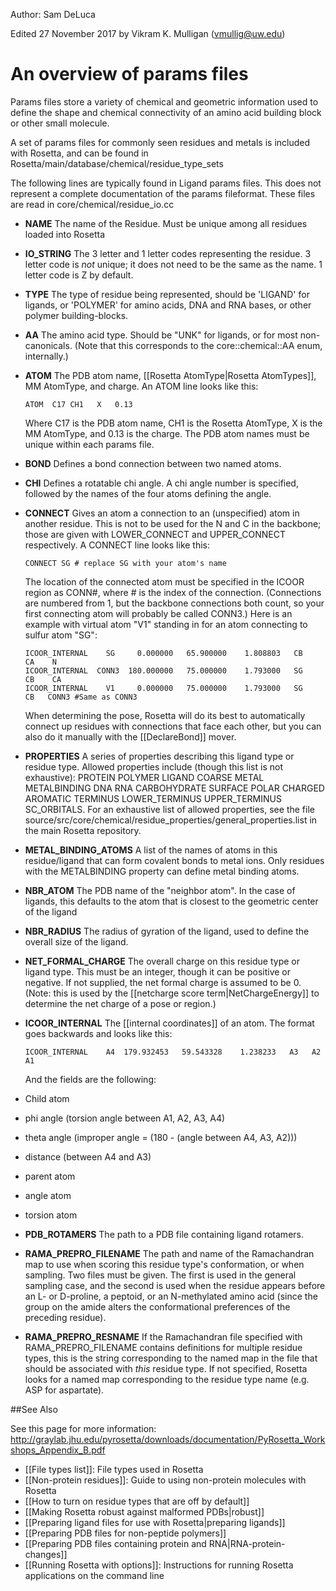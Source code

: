 Author:  Sam DeLuca

Edited 27 November 2017 by Vikram K. Mulligan (vmullig@uw.edu)

An overview of params files
===========================

Params files store a variety of chemical and geometric information used to define the shape and chemical connectivity of an amino acid building block or other small molecule. 

A set of params files for commonly seen residues and metals is included with Rosetta, and can be found in Rosetta/main/database/chemical/residue_type_sets

The following lines are typically found in Ligand params files. This does not represent a complete documentation of the params fileformat. These files are read in core/chemical/residue\_io.cc

-   **NAME** The name of the Residue. Must be unique among all residues loaded into Rosetta

-   **IO\_STRING** The 3 letter and 1 letter codes representing the residue. 3 letter code is _not_ unique; it does not need to be the same as the name. 1 letter code is Z by default.

-   **TYPE** The type of residue being represented, should be 'LIGAND' for ligands, or 'POLYMER' for amino acids, DNA and RNA bases, or other polymer building-blocks.

-   **AA** The amino acid type. Should be "UNK" for ligands, or for most non-canonicals.  (Note that this corresponds to the core::chemical::AA enum, internally.)

-   **ATOM** The PDB atom name, [[Rosetta AtomType|Rosetta AtomTypes]], MM AtomType, and charge. An ATOM line looks like this:

    ```
    ATOM  C17 CH1   X   0.13
    ```

    Where C17 is the PDB atom name, CH1 is the Rosetta AtomType, X is the MM AtomType, and 0.13 is the charge. The PDB atom names must be unique within each params file.

-   **BOND** Defines a bond connection between two named atoms.

-   **CHI** Defines a rotatable chi angle. A chi angle number is specified, followed by the names of the four atoms defining the angle.

-   **CONNECT** Gives an atom a connection to an (unspecified) atom in another residue. This is not to be used for the N and C in the backbone; those are given with LOWER_CONNECT and UPPER_CONNECT respectively. A CONNECT line looks like this:

    ```
    CONNECT SG # replace SG with your atom's name
    ```

    The location of the connected atom must be specified in the ICOOR region as CONN#, where # is the index of the connection. (Connections are numbered from 1, but the backbone connections both count, so your first connecting atom will probably be called CONN3.) Here is an example with virtual atom "V1" standing in for an atom connecting to sulfur atom "SG":

    ```
    ICOOR_INTERNAL    SG     0.000000   65.900000    1.808803   CB    CA    N       
    ICOOR_INTERNAL  CONN3  180.000000   75.000000    1.793000   SG    CB    CA      
    ICOOR_INTERNAL    V1     0.000000   75.000000    1.793000   SG    CB   CONN3 #Same as CONN3
    ```

    When determining the pose, Rosetta will do its best to automatically connect up residues with connections that face each other, but you can also do it manually with the [[DeclareBond]] mover. 

-  **PROPERTIES** A series of properties describing this ligand type or residue type.  Allowed properties include (though this list is not exhaustive): PROTEIN POLYMER LIGAND COARSE METAL METALBINDING DNA RNA CARBOHYDRATE SURFACE POLAR CHARGED AROMATIC TERMINUS LOWER_TERMINUS UPPER_TERMINUS SC_ORBITALS.  For an exhaustive list of allowed properties, see the file source/src/core/chemical/residue_properties/general_properties.list in the main Rosetta repository.

-  **METAL_BINDING_ATOMS**  A list of the names of atoms in this residue/ligand that can form covalent bonds to metal ions.  Only residues with the METALBINDING property can define metal binding atoms.

-   **NBR\_ATOM** The PDB name of the "neighbor atom". In the case of ligands, this defaults to the atom that is closest to the geometric center of the ligand

-   **NBR\_RADIUS** The radius of gyration of the ligand, used to define the overall size of the ligand.

-  **NET\_FORMAL\_CHARGE** The overall charge on this residue type or ligand type.  This must be an integer, though it can be positive or negative.  If not supplied, the net formal charge is assumed to be 0.  (Note: this is used by the [[netcharge score term|NetChargeEnergy]] to determine the net charge of a pose or region.)

-   **ICOOR\_INTERNAL** The [[internal coordinates]] of an atom. The format goes backwards and looks like this:

    ```
    ICOOR_INTERNAL    A4  179.932453   59.543328    1.238233   A3   A2   A1
    ```

    And the fields are the following: 
   - Child atom
   - phi angle (torsion angle between A1, A2, A3, A4)
   - theta angle (improper angle = (180 - (angle between A4, A3, A2)))
   - distance (between A4 and A3)
   - parent atom
   - angle atom
   - torsion atom

-   **PDB\_ROTAMERS** The path to a PDB file containing ligand rotamers.

-   **RAMA_PREPRO_FILENAME** The path and name of the Ramachandran map to use when scoring this residue type's conformation, or when sampling.  Two files must be given.  The first is used in the general sampling case, and the second is used when the residue appears before an L- or D-proline, a peptoid, or an N-methylated amino acid (since the group on the amide alters the conformational preferences of the preceding residue).

-  **RAMA_PREPRO_RESNAME** If the Ramachandran file specified with RAMA_PREPRO_FILENAME contains definitions for multiple residue types, this is the string corresponding to the named map in the file that should be associated with _this_ residue type.  If not specified, Rosetta looks for a named map corresponding to the residue type name (e.g. ASP for aspartate).

##See Also

See this page for more information: http://graylab.jhu.edu/pyrosetta/downloads/documentation/PyRosetta_Workshops_Appendix_B.pdf

* [[File types list]]: File types used in Rosetta
* [[Non-protein residues]]: Guide to using non-protein molecules with Rosetta
* [[How to turn on residue types that are off by default]]
* [[Making Rosetta robust against malformed PDBs|robust]]
* [[Preparing ligand files for use with Rosetta|preparing ligands]]
* [[Preparing PDB files for non-peptide polymers]]
* [[Preparing PDB files containing protein and RNA|RNA-protein-changes]]
* [[Running Rosetta with options]]: Instructions for running Rosetta applications on the command line

<!--
params files
params files
params files
params files
params files
params files
params files
params files
params files
params files
params files
params files
params files
params files
params files
params files
params files
params files
params files
params files
params files
params files
params files
params files
params files -->
